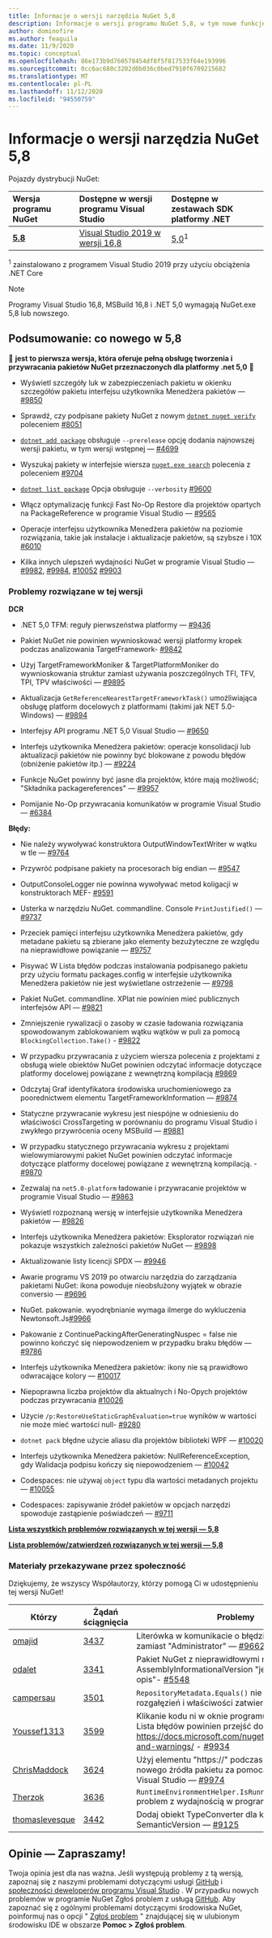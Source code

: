 ```yaml
---
title: Informacje o wersji narzędzia NuGet 5,8
description: Informacje o wersji programu NuGet 5,8, w tym nowe funkcje, poprawki błędów i DCR.
author: dominofire
ms.author: feaguila
ms.date: 11/9/2020
ms.topic: conceptual
ms.openlocfilehash: 86e173b9d760578454df8f5f817533f64e193996
ms.sourcegitcommit: 0cc6ac680c3202d0b036c0bed7910f6709215682
ms.translationtype: MT
ms.contentlocale: pl-PL
ms.lasthandoff: 11/12/2020
ms.locfileid: "94550759"
---
```

# <a name="nuget-58-release-notes"></a>Informacje o wersji narzędzia NuGet 5,8

Pojazdy dystrybucji NuGet:

| Wersja programu NuGet | Dostępne w wersji programu Visual Studio | Dostępne w zestawach SDK platformy .NET |
|:---|:---|:---|
| [**5.8**](https://nuget.org/downloads) | [Visual Studio 2019 w wersji 16,8](https://visualstudio.microsoft.com/downloads/) | [5,0](https://dotnet.microsoft.com/download/dotnet-core/5.0)<sup>1</sup> |

<sup>1</sup> zainstalowano z programem Visual Studio 2019 przy użyciu obciążenia .NET Core
  
> [!NOTE]
> Programy Visual Studio 16,8, MSBuild 16,8 i .NET 5,0 wymagają NuGet.exe 5,8 lub nowszego.


## <a name="summary-whats-new-in-58"></a>Podsumowanie: co nowego w 5,8
🎉 **jest to pierwsza wersja, która oferuje pełną obsługę tworzenia i przywracania pakietów NuGet przeznaczonych dla platformy .net 5,0** 🎉

* Wyświetl szczegóły luk w zabezpieczeniach pakietu w okienku szczegółów pakietu interfejsu użytkownika Menedżera pakietów — [#9850](https://github.com/NuGet/Home/issues/9850)

* Sprawdź, czy podpisane pakiety NuGet z nowym [`dotnet nuget verify`](https://docs.microsoft.com/dotnet/core/tools/dotnet-nuget-verify) poleceniem [#8051](https://github.com/NuGet/Home/issues/8051)

* [`dotnet add package`](https://docs.microsoft.com/dotnet/core/tools/dotnet-add-package#:~:text=dotnet%20add%20package%201%20Name%202%20Synopsis%203,when%20targeting%20a%20specific%20framework.%20...%206%20Examples) obsługuje `--prerelease` opcję dodania najnowszej wersji pakietu, w tym wersji wstępnej — [#4699](https://github.com/NuGet/Home/issues/4699)

* Wyszukaj pakiety w interfejsie wiersza [`nuget.exe search`](https://docs.microsoft.com/nuget/reference/cli-reference/cli-ref-search) polecenia z poleceniem [#9704](https://github.com/NuGet/Home/issues/9704)

* [`dotnet list package`](https://docs.microsoft.com/dotnet/core/tools/dotnet-list-package) Opcja obsługuje `--verbosity` [#9600](https://github.com/NuGet/Home/issues/9600)

* Włącz optymalizację funkcji Fast No-Op Restore dla projektów opartych na PackageReference w programie Visual Studio — [#9565](https://github.com/NuGet/Home/issues/9565)

* Operacje interfejsu użytkownika Menedżera pakietów na poziomie rozwiązania, takie jak instalacje i aktualizacje pakietów, są szybsze i 10X [#6010](https://github.com/NuGet/Home/issues/6010)

* Kilka innych ulepszeń wydajności NuGet w programie Visual Studio — [#9982](https://github.com/NuGet/Home/issues/9982), [#9984](https://github.com/NuGet/Home/issues/9984), [#10052](https://github.com/NuGet/Home/issues/10052) [#9903](https://github.com/NuGet/Home/issues/9903)


### <a name="issues-fixed-in-this-release"></a>Problemy rozwiązane w tej wersji

**DCR**

* .NET 5,0 TFM: reguły pierwszeństwa platformy — [#9436](https://github.com/NuGet/Home/issues/9436)

* Pakiet NuGet nie powinien wywnioskować wersji platformy kropek podczas analizowania TargetFramework- [#9842](https://github.com/NuGet/Home/issues/9842)

* Użyj TargetFrameworkMoniker & TargetPlatformMoniker do wywnioskowania struktur zamiast używania poszczególnych TFI, TFV, TPI, TPV właściwości — [#9895](https://github.com/NuGet/Home/issues/9895)

* Aktualizacja `GetReferenceNearestTargetFrameworkTask()` umożliwiająca obsługę platform docelowych z platformami (takimi jak NET 5.0-Windows) — [#9894](https://github.com/NuGet/Home/issues/9894)

* Interfejsy API programu .NET 5,0 Visual Studio — [#9650](https://github.com/NuGet/Home/issues/9650)

* Interfejs użytkownika Menedżera pakietów: operacje konsolidacji lub aktualizacji pakietów nie powinny być blokowane z powodu błędów (obniżenie pakietów itp.) — [#9224](https://github.com/NuGet/Home/issues/9224)

* Funkcje NuGet powinny być jasne dla projektów, które mają możliwość; "Składnika packagereferences" — [#9957](https://github.com/NuGet/Home/issues/9957)

* Pomijanie No-Op przywracania komunikatów w programie Visual Studio — [#6384](https://github.com/NuGet/Home/issues/6384)

**Błędy:**

* Nie należy wywoływać konstruktora OutputWindowTextWriter w wątku w tle — [#9764](https://github.com/NuGet/Home/issues/9764)

* Przywróć podpisane pakiety na procesorach big endian — [#9547](https://github.com/NuGet/Home/issues/9547)

* OutputConsoleLogger nie powinna wywoływać metod koligacji w konstruktorach MEF- [#9591](https://github.com/NuGet/Home/issues/9591)

* Usterka w narzędziu NuGet. commandline. Console `PrintJustified()` — [#9737](https://github.com/NuGet/Home/issues/9737)

* Przeciek pamięci interfejsu użytkownika Menedżera pakietów, gdy metadane pakietu są zbierane jako elementy bezużyteczne ze względu na nieprawidłowe powiązanie — [#9757](https://github.com/NuGet/Home/issues/9757)

* Pisywać W Lista błędów podczas instalowania podpisanego pakietu przy użyciu formatu packages.config w interfejsie użytkownika Menedżera pakietów nie jest wyświetlane ostrzeżenie — [#9798](https://github.com/NuGet/Home/issues/9798)

* Pakiet NuGet. commandline. XPlat nie powinien mieć publicznych interfejsów API — [#9821](https://github.com/NuGet/Home/issues/9821)

* Zmniejszenie rywalizacji o zasoby w czasie ładowania rozwiązania spowodowanym zablokowaniem wątku wątków w puli za pomocą `BlockingCollection.Take()`  -  [#9822](https://github.com/NuGet/Home/issues/9822)

* W przypadku przywracania z użyciem wiersza polecenia z projektami z obsługą wiele obiektów NuGet powinien odczytać informacje dotyczące platformy docelowej powiązane z wewnętrzną kompilacją [#9869](https://github.com/NuGet/Home/issues/9869)

* Odczytaj Graf identyfikatora środowiska uruchomieniowego za poorednictwem elementu TargetFrameworkInformation — [#9874](https://github.com/NuGet/Home/issues/9874)

* Statyczne przywracanie wykresu jest niespójne w odniesieniu do właściwości CrossTargeting w porównaniu do programu Visual Studio i zwykłego przywrócenia oceny MSBuild — [#9881](https://github.com/NuGet/Home/issues/9881)

* W przypadku statycznego przywracania wykresu z projektami wielowymiarowymi pakiet NuGet powinien odczytać informacje dotyczące platformy docelowej powiązane z wewnętrzną kompilacją. - [#9870](https://github.com/NuGet/Home/issues/9870)

* Zezwalaj na `net5.0-platform` ładowanie i przywracanie projektów w programie Visual Studio — [#9863](https://github.com/NuGet/Home/issues/9863)

* Wyświetl rozpoznaną wersję w interfejsie użytkownika Menedżera pakietów — [#9826](https://github.com/NuGet/Home/issues/9826)

* Interfejs użytkownika Menedżera pakietów: Eksplorator rozwiązań nie pokazuje wszystkich zależności pakietów NuGet — [#9898](https://github.com/NuGet/Home/issues/9898)

* Aktualizowanie listy licencji SPDX — [#9946](https://github.com/NuGet/Home/issues/9946)

* Awarie programu VS 2019 po otwarciu narzędzia do zarządzania pakietami NuGet: ikona powoduje nieobsłużony wyjątek w obrazie conversio — [#9696](https://github.com/NuGet/Home/issues/9696)

* NuGet. pakowanie. wyodrębnianie wymaga ilmerge do wykluczenia Newtonsoft.Js[#9966](https://github.com/NuGet/Home/issues/9966)

* Pakowanie z ContinuePackingAfterGeneratingNuspec = false nie powinno kończyć się niepowodzeniem w przypadku braku błędów — [#9786](https://github.com/NuGet/Home/issues/9786)

* Interfejs użytkownika Menedżera pakietów: ikony nie są prawidłowo odwracające kolory — [#10017](https://github.com/NuGet/Home/issues/10017)

* Niepoprawna liczba projektów dla aktualnych i No-Opych projektów podczas przywracania [#10026](https://github.com/NuGet/Home/issues/10026)

* Użycie `/p:RestoreUseStaticGraphEvaluation=true` wyników w wartości nie może mieć wartości null- [#9280](https://github.com/NuGet/Home/issues/9280)

* `dotnet pack` błędne użycie aliasu dla projektów biblioteki WPF — [#10020](https://github.com/NuGet/Home/issues/10020)

* Interfejs użytkownika Menedżera pakietów: NullReferenceException, gdy Walidacja podpisu kończy się niepowodzeniem — [#10042](https://github.com/NuGet/Home/issues/10042)

* Codespaces: nie używaj `object` typu dla wartości metadanych projektu — [#10055](https://github.com/NuGet/Home/issues/10055)

* Codespaces: zapisywanie źródeł pakietów w opcjach narzędzi spowoduje zastąpienie poświadczeń — [#9711](https://github.com/NuGet/Home/issues/9711)


**[Lista wszystkich problemów rozwiązanych w tej wersji — 5,8](https://app.zenhub.com/workspaces/nuget-client-team-55aec9a240305cf007585881/reports/release?release=5f03519b777e78b4ffb2edeb)**

**[Lista problemów/zatwierdzeń rozwiązanych w tej wersji — 5,8](https://github.com/NuGet/NuGet.Client/compare/5.7.0.6726...5.8.0.6930)**

### <a name="community-contributions"></a>Materiały przekazywane przez społeczność

Dziękujemy, że wszyscy Współautorzy, którzy pomogą Ci w udostępnieniu tej wersji NuGet!

|Którzy|Żądań ściągnięcia|Problemy|
|----|----|----|
[omajid](https://github.com/omajid) | [3437](https://github.com/NuGet/NuGet.Client/pull/3437) | Literówka w komunikacie o błędzie. "Administrator" zamiast "Administrator" — [#9662](https://github.com/NuGet/Home/issues/9662)
[odalet](https://github.com/odalet) | [3341](https://github.com/NuGet/NuGet.Client/pull/3341) | Pakiet NuGet z nieprawidłowymi raportami AssemblyInformationalVersion "jest wymagany opis"- [#5548](https://github.com/NuGet/Home/issues/5548)
[campersau](https://github.com/campersau) | [3501](https://github.com/NuGet/NuGet.Client/pull/3501) | `RepositoryMetadata.Equals()` nie uwzględnia rozgałęzień i właściwości zatwierdzania — [#9613](https://github.com/NuGet/Home/issues/9613)
[Youssef1313](https://github.com/Youssef1313) | [3599](https://github.com/NuGet/NuGet.Client/pull/3599) | Klikanie kodu ni w oknie programu Visual Studio Lista błędów powinien przejść do https://docs.microsoft.com/nuget/reference/errors-and-warnings/  -  [#9934](https://github.com/NuGet/Home/issues/9934)
[ChrisMaddock](https://github.com/ChrisMaddock) | [3624](https://github.com/NuGet/NuGet.Client/pull/3624) | Użyj elementu "https://" podczas dodawania nowego źródła pakietu za pomocą opcji programu Visual Studio — [#9974](https://github.com/NuGet/Home/issues/9974)
[Therzok](https://github.com/Therzok) | [3636](https://github.com/NuGet/NuGet.Client/pull/3636) | `RuntimeEnvironmentHelper.IsRunningOnVisualStudio` problem z wydajnością w programie mono- [#9989](https://github.com/NuGet/Home/issues/9989)
[thomaslevesque](https://github.com/thomaslevesque) | [3442](https://github.com/NuGet/NuGet.Client/pull/3442) | Dodaj obiekt TypeConverter dla klasy SemanticVersion — [#9125](https://github.com/NuGet/Home/issues/9125)


## <a name="feedback-welcome"></a>Opinie — Zapraszamy!

Twoja opinia jest dla nas ważna.  Jeśli występują problemy z tą wersją, zapoznaj się z naszymi problemami dotyczącymi usługi [GitHub](https://github.com/NuGet/Home/issues) i [społeczności deweloperów programu Visual Studio](https://developercommunity.visualstudio.com/) .  W przypadku nowych problemów w programie NuGet Zgłoś problem z usługą [GitHub](hhttps://github.com/NuGet/Home/issues/new).
Aby zapoznać się z ogólnymi problemami dotyczącymi środowiska NuGet, poinformuj nas o opcji " [Zgłoś problem](https://docs.microsoft.com/visualstudio/ide/how-to-report-a-problem-with-visual-studio) " znajdującej się w ulubionym środowisku IDE w obszarze **Pomoc > Zgłoś problem**.
